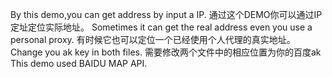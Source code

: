 By this demo,you can get address by input a IP.
通过这个DEMO你可以通过IP定址定位实际地址。
Sometimes it can get the real address even you use a personal proxy.
有时候它也可以定位一个已经使用个人代理的真实地址。
Change you ak key in both files.
需要修改两个文件中的相应位置为你的百度ak
This demo used BAIDU MAP API.
